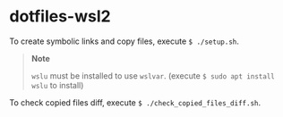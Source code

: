 # dotfiles-wsl2

To create symbolic links and copy files, execute `$ ./setup.sh`.

> **Note**
>
> `wslu` must be installed to use `wslvar`. (execute `$ sudo apt install wslu` to install)

To check copied files diff, execute `$ ./check_copied_files_diff.sh`.
